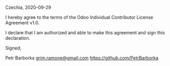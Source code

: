 Czechia, 2020-09-29     
     
I hereby agree to the terms of the Odoo Individual Contributor License Agreement v1.0.     
     
I declare that I am authorized and able to make this agreement and sign this declaration.     
     
Signed,     
     
Petr Barborka grim.ramone@gmail.com https://github.com/PetrBarborka

